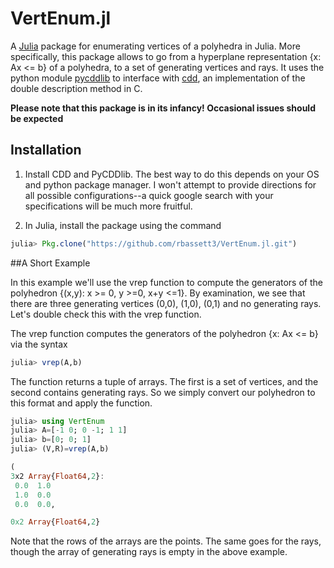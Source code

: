 # VertEnum.jl

A [Julia](http://julialang.org/)
package for enumerating vertices of a polyhedra in Julia. More
specifically, this package allows to go from a hyperplane
representation {x: Ax <= b} of a polyhedra, to a set of generating
vertices and rays. It uses the python module
[pycddlib](http://pycddlib.readthedocs.io/en/latest/quickstart.html)
to interface with [cdd](https://www.inf.ethz.ch/personal/fukudak/cdd_home/),
an implementation of the double description method in C.

**Please note that this package is in its infancy! Occasional issues
should be expected**

## Installation

1. Install CDD and PyCDDlib. The best way to do this depends on your
OS and python package manager. I won't attempt to provide directions
for all possible configurations--a quick google search with your
specifications will be much more fruitful.

2. In Julia, install the package using the command
```julia
julia> Pkg.clone("https://github.com/rbassett3/VertEnum.jl.git")
```

##A Short Example

In this example we'll use the vrep function to compute the generators
of the polyhedron {(x,y): x >= 0, y >=0, x+y <=1}. By examination, we
see that there are three generating vertices (0,0), (1,0), (0,1) and
no generating rays. Let's double check this with the vrep function.

The vrep function computes the generators of the polyhedron {x: Ax <=
b} via the syntax
```julia
julia> vrep(A,b)
```
The function returns a tuple of arrays. The first is a set of
vertices, and the second contains generating rays. So we simply
convert our polyhedron to this format and apply the function.

```julia
julia> using VertEnum
julia> A=[-1 0; 0 -1; 1 1]
julia> b=[0; 0; 1]
julia> (V,R)=vrep(A,b)

(
3x2 Array{Float64,2}:
 0.0  1.0
 1.0  0.0
 0.0  0.0,

0x2 Array{Float64,2}
```
Note that the rows of the arrays are the points. The same goes for the
rays, though the array of generating rays is empty in the above
example.

